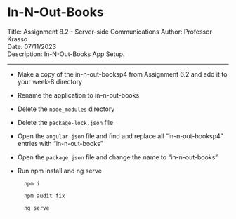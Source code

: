 # In-N-Out-Books

Title: Assignment 8.2 - Server-side Communications
Author: Professor Krasso  
Date: 07/11/2023  
Description: In-N-Out-Books App Setup.   

---

* Make a copy of the in-n-out-booksp4 from Assignment 6.2 and add it to your week-8 directory 

* Rename the application to in-n-out-books

* Delete the `node_modules` directory 

* Delete the `package-lock.json` file

* Open the `angular.json` file and find and replace all “in-n-out-booksp4” entries with “in-n-out-books” 

* Open the `package.json` file and change the name to “in-n-out-books” 

* Run npm install and ng serve 

        npm i

        npm audit fix

        ng serve

